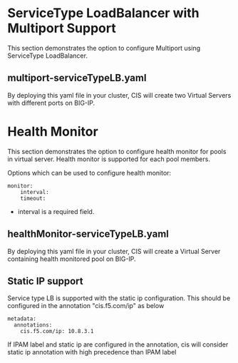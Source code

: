 # ServiceType LoadBalancer with Multiport Support

This section demonstrates the option to configure Multiport using ServiceType LoadBalancer.


## multiport-serviceTypeLB.yaml

By deploying this yaml file in your cluster, CIS will create two Virtual Servers with different ports on BIG-IP.

# Health Monitor

This section demonstrates the option to configure health monitor for pools in virtual server.
Health monitor is supported for each pool members.

Options which can be used to configure health monitor:

```
monitor:
    interval: 
    timeout: 
```
* interval is a required field.

## healthMonitor-serviceTypeLB.yaml

By deploying this yaml file in your cluster, CIS will create a Virtual Server containing health monitored pool on BIG-IP.

## Static IP support

Service type LB is supported with the static ip configuration. This should be configured in the annotation "cis.f5.com/ip" as below

```
metadata:
  annotations:
    cis.f5.com/ip: 10.8.3.1
```

If IPAM label and static ip are configured in the annotation, cis will consider static ip annotation with high precedence than IPAM label